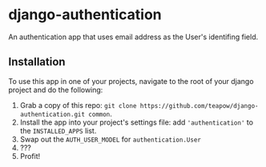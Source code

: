 # django-authentication
An authentication app that uses email address as the User's identifing field.

## Installation
To use this app in one of your projects, navigate to the root of your django
project and do the following:

1. Grab a copy of this repo: `git clone https://github.com/teapow/django-authentication.git common`.
2. Install the app into your project's settings file: add `'authentication'` to the `INSTALLED_APPS` list.
3. Swap out the `AUTH_USER_MODEL` for `authentication.User`
4. ???
5. Profit!

